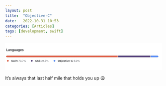 ```yaml
---
layout: post
title:  "Objective-C"
date:   2022-10-31 10:53
categories: [Articles]
tags: [development, swift]
---
```


![objective-c](/assets/img/2022/10/objc.jpg)

It’s always that last half mile that holds you up 😩

